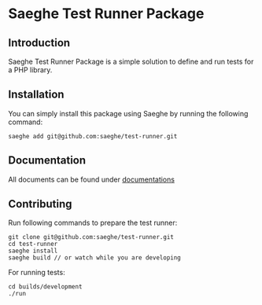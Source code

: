 # Saeghe Test Runner Package

## Introduction

Saeghe Test Runner Package is a simple solution to define and run tests for a PHP library.

## Installation

You can simply install this package using Saeghe by running the following command:

```shell
saeghe add git@github.com:saeghe/test-runner.git
```

## Documentation

All documents can be found under [documentations](https://saeghe.com/packages/test-runnerTest/documentations/getting-started)

## Contributing

Run following commands to prepare the test runner:

```shell
git clone git@github.com:saeghe/test-runner.git
cd test-runner
saeghe install
saeghe build // or watch while you are developing
```

For running tests:

```shell
cd builds/development
./run
```
